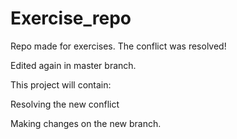 # Exercise_repo
Repo made for exercises.
The conflict was resolved!


Edited again in master branch.

This project will contain:


Resolving the new conflict

Making changes on the new branch.
